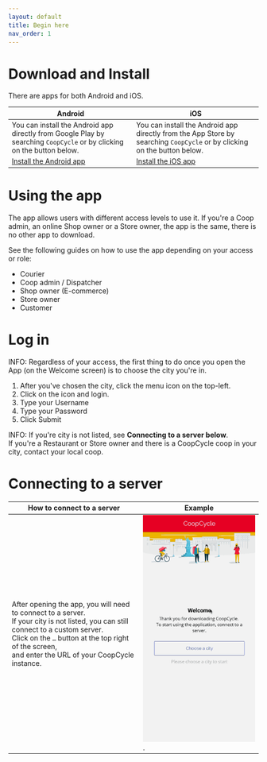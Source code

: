 ```yaml
---
layout: default
title: Begin here
nav_order: 1
---
```


# Download and Install

<div class="alert mt-3 alert-info" role="alert">
There are apps for both Android and iOS.
</div>  


| Android                                                                                                                                | iOS                                                                                                                          |
| -------------------------------------------------------------------------------------------------------------------------------------- | ---------------------------------------------------------------------------------------------------------------------------- |
| You can install the Android app directly from Google Play by searching `CoopCycle` or by clicking on the button below.                       | You can install the Android app directly from the App Store by searching `CoopCycle` or by clicking on the button below.           |
| <a type="button" class="btn btn-primary" href="https://play.google.com/store/apps/details?id=fr.coopcycle">Install the Android app</a> | <a type="button" class="btn btn-primary" href="https://apps.apple.com/us/app/coopcycle/id1324884530">Install the iOS app</a> |

# Using the app

<div class="alert mt-3 alert-info" role="alert">
The app allows users with different access levels to use it. If you're a Coop admin, an online Shop owner or a Store owner, the app is the same, there is no other app to download.
</div>

See the following guides on how to use the app depending on your access or role:
- Courier 
- Coop admin / Dispatcher
- Shop owner (E-commerce)
- Store owner
- Customer

# Log in

<div class="shadow p-3 mb-3 mt-3 bg-white rounded border border-primary">
<span class="badge badge-primary">INFO:</span>
<span> Regardless of your access, the first thing to do once you open the App (on the Welcome screen) is to choose the city you're in.</span>
</div>

1. After you've chosen the city, click the <span><i class="fa fa-bars" aria-hidden="true"></i></span> menu icon on the top-left.
2. Click on the <span><i class="fa fa-user" aria-hidden="true"></i> icon and login.</span>
3. Type your Username
4. Type your Password
5. Click <span class="badge badge-success"> <i class="fa fa-plus"></i> Submit</span>
   
<span class="badge badge-primary">INFO:</span><span> If you're city is not listed, see <strong>Connecting to a server below</strong>.<br>If you're a Restaurant or Store owner and there is a CoopCycle coop in your city, contact your local coop.</span>

# Connecting to a server

| How to connect to a server  | Example  |
| ------- | ------- |
| After opening the app, you will need to connect to a server.<br>If your city is not listed, you can still connect to a custom server.<br>Click on the `…` button at the top right of the screen,<br>and enter the URL of your CoopCycle instance. |![How to connect to a custom server](/assets/images/app-custom-server.gif).|

